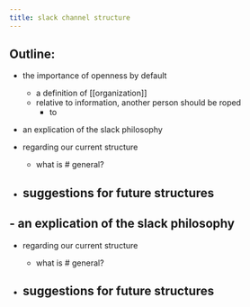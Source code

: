 ```yaml
---
title: slack channel structure
---
```


## Outline:

- the importance of openness by default
  - a definition of [[organization]]
  - relative to information, another person should be roped
    - to  

- an explication of the slack philosophy

- regarding our current structure
  - what is # general?

- suggestions for future structures
  -
## - an explication of the slack philosophy

- regarding our current structure
  - what is # general?

- suggestions for future structures
  - 